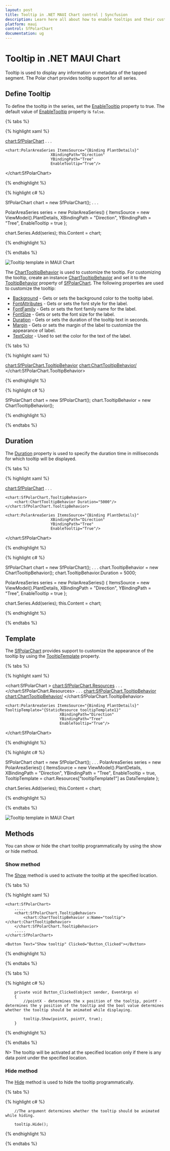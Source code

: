 ```yaml
---
layout: post
title: Tooltip in .NET MAUI Chart control | Syncfusion
description: Learn here all about how to enable tooltips and their customization in the Syncfusion .NET MAUI Chart (SfPolarChart) control.
platform: maui
control: SfPolarChart
documentation: ug
---
```


# Tooltip in .NET MAUI Chart

Tooltip is used to display any information or metadata of the tapped segment. The Polar chart provides tooltip support for all series. 

## Define Tooltip

To define the tooltip in the series, set the [EnableTooltip]() property to true. The default value of [EnableTooltip]() property is `false`.

{% tabs %}

{% highlight xaml %}

<chart:SfPolarChart>
    . . .
    
    <chart:PolarAreaSeries ItemsSource="{Binding PlantDetails}" 
                        XBindingPath="Direction"
                        YBindingPath="Tree" 
                        EnableTooltip="True"/>

</chart:SfPolarChart>

{% endhighlight %}

{% highlight c# %}

SfPolarChart chart = new SfPolarChart();
. . .

PolarAreaSeries series = new PolarAreaSeries()
{
    ItemsSource = new ViewModel().PlantDetails,
    XBindingPath = "Direction",
    YBindingPath = "Tree",
    EnableTooltip = true
};

chart.Series.Add(series);
this.Content = chart;

{% endhighlight %}

{% endtabs %}

![Tooltip template in MAUI Chart](Tooltip_images/MAUI_polar_chart_tooltip.png)

The [ChartTooltipBehavior]() is used to customize the tooltip. For customizing the tooltip, create an instance [ChartTooltipBehavior]() and set it to the [TooltipBehavior]() property of [SfPolarChart](). The following properties are used to customize the tooltip:

* [Background]() - Gets or sets the background color to the tooltip label.
* [FontAttributes]() - Gets or sets the font style for the label.
* [FontFamily]() - Gets or sets the font family name for the label.
* [FontSize]() - Gets or sets the font size for the label.
* [Duration]() - Gets or sets the duration of the tooltip text in seconds.
* [Margin]() - Gets or sets the margin of the label to customize the appearance of label.
* [TextColor]() - Used to set the color for the text of the label.


{% tabs %}

{% highlight xaml %}

<chart:SfPolarChart.TooltipBehavior>
    <chart:ChartTooltipBehavior/>
</chart:SfPolarChart.TooltipBehavior>

{% endhighlight %}

{% highlight c# %}

SfPolarChart chart = new SfPolarChart();
chart.TooltipBehavior = new ChartTooltipBehavior();

{% endhighlight %}

{% endtabs %}

## Duration

The [Duration]() property is used to specify the duration time in milliseconds for which tooltip will be displayed.

{% tabs %}

{% highlight xaml %}

<chart:SfPolarChart>
    . . .
    
    <chart:SfPolarChart.TooltipBehavior>
        <chart:ChartTooltipBehavior Duration="5000"/>
    </chart:SfPolarChart.TooltipBehavior>

    <chart:PolarAreaSeries ItemsSource="{Binding PlantDetails}" 
                        XBindingPath="Direction"
                        YBindingPath="Tree" 
                        EnableTooltip="True"/>
                
</chart:SfPolarChart>

{% endhighlight %}

{% highlight c# %}

SfPolarChart chart = new SfPolarChart();
. . .
chart.TooltipBehavior = new ChartTooltipBehavior();
chart.TooltipBehavior.Duration = 5000;

PolarAreaSeries series = new PolarAreaSeries()
{
    ItemsSource = new ViewModel().PlantDetails,
    XBindingPath = "Direction",
    YBindingPath = "Tree",
    EnableTooltip = true
};

chart.Series.Add(series);
this.Content = chart;

{% endhighlight %}

{% endtabs %}

## Template

The [SfPolarChart]() provides support to customize the appearance of the tooltip by using the [TooltipTemplate]() property.

{% tabs %}

{% highlight xaml %}

<chart:SfPolarChart >
    <chart:SfPolarChart.Resources>
         <DataTemplate x:Key="tooltipTemplate1" x:Name="temp">
     <StackLayout>
         <Label Text="{Binding Item.Direction}" HorizontalTextAlignment="Center" HorizontalOptions="Center" VerticalTextAlignment="Center" TextColor="White" FontAttributes="Bold" FontFamily="Helvetica" Margin="0,2,0,2" FontSize="12.5"/>
         <BoxView Color="Gray" HeightRequest="1" WidthRequest="90"/>
         <StackLayout Orientation="Horizontal" VerticalOptions="Fill" Spacing="0" Padding="3" Margin="0" HorizontalOptions="Center">
            <Ellipse Stroke="White" StrokeThickness="2" HeightRequest="10" WidthRequest="10" Fill="#48988B" Margin="0,1,3,0"/>
            <Label Text="Tree"  VerticalTextAlignment="Center" HorizontalOptions="Start" TextColor="White" FontFamily="Helvetica" FontSize="12" Margin="3,0,3,0"/>
            <Label Text="{Binding Item.Tree,StringFormat=' :  {0}'}" VerticalTextAlignment="Center" HorizontalOptions="End" TextColor="White" FontFamily="Helvetica" Margin="0,0,3,0" FontSize="12"/>
         </StackLayout>
     </StackLayout>
 </DataTemplate>
        . . .          
    </chart:SfPolarChart.Resources>
    . . .
    <chart:SfPolarChart.TooltipBehavior>
        <chart:ChartTooltipBehavior/>
    </chart:SfPolarChart.TooltipBehavior>

    <chart:PolarAreaSeries ItemsSource="{Binding PlantDetails}" TooltipTemplate="{StaticResource tooltipTemplate1}"
                            XBindingPath="Direction"
                            YBindingPath="Tree" 
                            EnableTooltip="True"/>

</chart:SfPolarChart>

{% endhighlight %}

{% highlight c# %}

SfPolarChart chart = new SfPolarChart();
. . .
PolarAreaSeries series = new PolarAreaSeries()
{
    ItemsSource = new ViewModel().PlantDetails,
    XBindingPath = "Direction",
    YBindingPath = "Tree",
    EnableTooltip = true,
    TooltipTemplate = chart.Resources["tooltipTemplate1"] as DataTemplate
};

chart.Series.Add(series);
this.Content = chart;
        
{% endhighlight %}

{% endtabs %}

![Tooltip template in MAUI Chart](Tooltip_images/MAUI_chart_tooltip_template.png)

## Methods

You can show or hide the chart tooltip programmatically by using the show or hide method.

### Show method

The [Show]() method is used to activate the tooltip at the specified location.

{% tabs %}

{% highlight xaml %}

    <chart:SfPolarChart>
        .....
        <chart:SfPolarChart.TooltipBehavior>
            <chart:ChartTooltipBehavior x:Name="tooltip"></chart:ChartTooltipBehavior>
        </chart:SfPolarChart.TooltipBehavior>
        .....
    </chart:SfPolarChart>

    <Button Text="Show tooltip" Clicked="Button_Clicked"></Button>

{% endhighlight %}

{% endtabs %}

{% tabs %}

{% highlight c# %}

        private void Button_Clicked(object sender, EventArgs e)
        {
            //pointX - determines the x position of the tooltip, pointY - determines the y position of the tooltip and the bool value determines whether the tooltip should be animated while displaying.
            
            tooltip.Show(pointX, pointY, true);
        }
   
{% endhighlight %}

{% endtabs %}

N> The tooltip will be activated at the specified location only if there is any data point under the specified location.

### Hide method

The [Hide]() method is used to hide the tooltip programmatically.

{% tabs %}

{% highlight c# %}

        //The argument determines whether the tooltip should be animated while hiding.

        tooltip.Hide();

{% endhighlight %}

{% endtabs %}